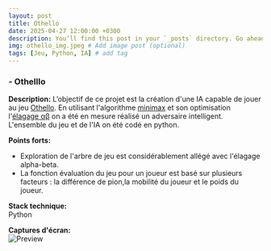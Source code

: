 ```yaml
---
layout: post
title: Othello
date: 2025-04-27 12:00:00 +0300
description: You’ll find this post in your `_posts` directory. Go ahead and edit it and re-build the site to see your changes. # Add post description (optional)
img: othello_img.jpeg # Add image post (optional)
tags: [Jeu, Python, IA] # add tag
---
```


### - Othelllo

**Description:** L’objectif de ce projet est la création d'une IA capable de jouer au jeu [Othello](https://fr.wikipedia.org/wiki/Othello_(jeu)). En utilisant l'algorithme [minimax](https://fr.wikipedia.org/wiki/Algorithme_minimax) et son optimisation l'[élagage αβ](https://fr.wikipedia.org/wiki/%C3%89lagage_alpha-b%C3%AAta) on a été en mesure réalisé un adversaire intelligent. L'ensemble du jeu et de l'IA on été codé en python. 

**Points forts:**
- Exploration de l'arbre de jeu est considérablement allégé avec l'élagage alpha-beta. 
- La fonction évaluation du jeu pour un joueur est basé sur plusieurs facteurs : la différence de pion,la mobilité du joueur et le poids du joueur.

**Stack technique:**  
Python

**Captures d'écran:**  
![Preview](lien-vers-image)
